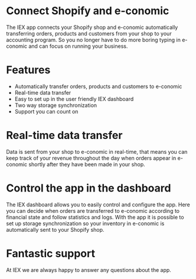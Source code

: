 	
# Connect Shopify and e-conomic
The IEX app connects your Shopify shop and e-conomic automatically transferring orders, products and customers from your shop to your accounting program. So you no longer have to do more boring typing in e-conomic and can focus on running your business.

# Features
* Automatically transfer orders, products and customers to e-conomic
* Real-time data transfer
* Easy to set up in the user friendly IEX dashboard
* Two way storage synchronization
* Support you can count on

# Real-time data transfer
Data is sent from your shop to e-conomic in real-time, that means you can keep track of your revenue throughout the day when orders appear in e-conomic shortly after they have been made in your shop.

# Control the app in the dashboard
The IEX dashboard allows you to easily control and configure the app. Here you can decide when orders are transferred to e-conomic according to financial state and follow statistics and logs.
With the app it is possible to set up storage synchronization so your inventory in e-conomic is automatically sent to your Shopify shop.

# Fantastic support
At IEX we are always happy to answer any questions about the app.

